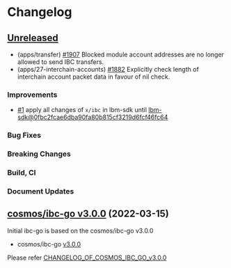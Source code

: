 # Changelog

## [Unreleased](https://github.com/line/ibc-go/tree/HEAD)

* (apps/transfer) [\#1907](https://github.com/cosmos/ibc-go/pull/1907) Blocked module account addresses are no longer allowed to send IBC transfers. 
* (apps/27-interchain-accounts) [\#1882](https://github.com/cosmos/ibc-go/pull/1882) Explicitly check length of interchain account packet data in favour of nil check.

### Improvements
* [\#1](https://github.com/line/ibc-go/pull/1) apply all changes of `x/ibc` in lbm-sdk until [lbm-sdk@0fbc2fcae6dba90fa80b815cf3219d6fcf46fc64](https://github.com/line/lbm-sdk/tree/0fbc2fcae6dba90fa80b815cf3219d6fcf46fc64)

### Bug Fixes

### Breaking Changes

### Build, CI

### Document Updates


## [cosmos/ibc-go v3.0.0](https://github.com/cosmos/ibc-go/blob/v3.0.0/CHANGELOG.md) (2022-03-15)
Initial ibc-go is based on the cosmos/ibc-go v3.0.0

* cosmos/ibc-go [v3.0.0](https://github.com/cosmos/ibc-go/releases/tag/v3.0.0)

Please refer [CHANGELOG_OF_COSMOS_IBC_GO_v3.0.0](https://github.com/cosmos/ibc-go/blob/v3.0.0/CHANGELOG.md)